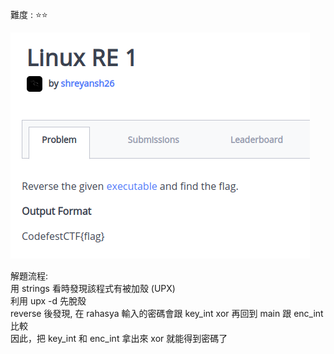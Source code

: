 難度 :  :star::star:
  
![question](https://github.com/dreamisadream/CTF/blob/master/CTF_CONTEST/2019/codefest/Linux%20RE%201/pic1.png)


解題流程: <br>
        用 strings 看時發現該程式有被加殼 (UPX) <br>
        利用 upx -d 先脫殼 <br>
        reverse 後發現, 在 rahasya 輸入的密碼會跟 key_int xor 再回到 main 跟 enc_int 比較 <br>
        因此，把 key_int 和 enc_int 拿出來 xor 就能得到密碼了 <br>
    